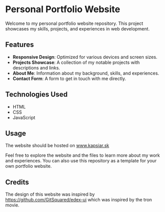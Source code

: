 # Personal Portfolio Website

Welcome to my personal portfolio website repository. This project showcases my skills, projects, and experiences in web development.

## Features

- **Responsive Design**: Optimized for various devices and screen sizes.
- **Projects Showcase**: A collection of my notable projects with descriptions and links.
- **About Me**: Information about my background, skills, and experiences.
- **Contact Form**: A form to get in touch with me directly.

## Technologies Used

- HTML
- CSS
- JavaScript

## Usage

The website should be hosted on www.kapsiar.sk

Feel free to explore the website and the files to learn more about my work and experiences. You can also use this repository as a template for your own portfolio website.

## Credits

The design of this website was inspired by https://github.com/GitSquared/edex-ui which was inspired by the tron movie.